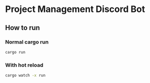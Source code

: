 # Project Management Discord Bot

## How to run

### Normal cargo run
```bash
cargo run
```

### With hot reload
```bash
cargo watch -x run
```

